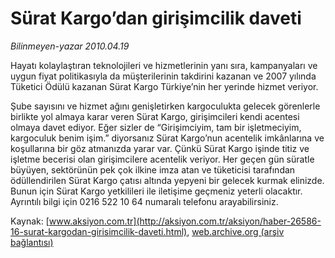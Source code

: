 # Sürat Kargo’dan girişimcilik daveti

*Bilinmeyen-yazar 2010.04.19*

<font class="agenda2NewsSpot">
 Hayatı kolaylaştıran teknolojileri ve hizmetlerinin yanı sıra, kampanyaları ve uygun fiyat politikasıyla da müşterilerinin takdirini kazanan ve 2007 yılında Tüketici Ödülü kazanan Sürat Kargo Türkiye’nin her yerinde hizmet veriyor.
</font>
<font class="newsDetail">
 <p class="MsoNormal">
  Şube sayısını ve hizmet ağını genişletirken kargoculukta gelecek görenlerle birlikte yol almaya karar veren Sürat Kargo, girişimcileri kendi acentesi olmaya davet ediyor. Eğer sizler de “Girişimciyim, tam bir işletmeciyim, kargoculuk benim işim.” diyorsanız Sürat Kargo’nun acentelik imkânlarına ve koşullarına bir göz atmanızda yarar var. Çünkü Sürat Kargo işinde titiz ve işletme becerisi olan girişimcilere acentelik veriyor. Her geçen gün süratle büyüyen, sektörünün pek çok ilkine imza atan ve tüketicisi tarafından ödüllendirilen Sürat Kargo çatısı altında yepyeni bir gelecek kurmak elinizde. Bunun için Sürat Kargo yetkilileri ile iletişime geçmeniz yeterli olacaktır. Ayrıntılı bilgi için 0216 522 10 64 numaralı telefonu arayabilirsiniz.
 </p>
</font>

Kaynak: [www.aksiyon.com.tr](http://aksiyon.com.tr/aksiyon/haber-26586-16-surat-kargodan-girisimcilik-daveti.html), [web.archive.org (arşiv bağlantısı)](http://web.archive.org/web/20101120013434/http://aksiyon.com.tr/aksiyon/haber-26586-16-surat-kargodan-girisimcilik-daveti.html)
